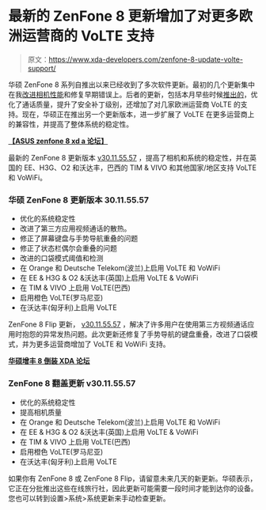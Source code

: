 # 最新的 ZenFone 8 更新增加了对更多欧洲运营商的 VoLTE 支持

> 原文：<https://www.xda-developers.com/zenfone-8-update-volte-support/>

华硕 ZenFone 8 系列自推出以来已经收到了多次软件更新。最初的几个更新集中在我[改进相机性能](https://www.xda-developers.com/asus-zenfone-8-update-camera-improvements-bug-fixes/)和修复早期错误上。后者的更新，包括本月早些时候[推出的](https://www.xda-developers.com/zenui-updates-zenfone-8-zenfone-7-bug-fixes/)，优化了通话质量，提升了安全补丁级别，还增加了对几家欧洲运营商 VoLTE 的支持。现在，华硕正在推出另一个更新版本，进一步扩展了 VoLTE 在更多运营商上的兼容性，并提高了整体系统的稳定性。

**[【ASUS zenfone 8 xd a 论坛】](https://forum.xda-developers.com/f/asus-zenfone-8.12291/)**

最新的 ZenFone 8 更新版本 [v30.11.55.57](https://zentalk.asus.com/en/discussion/49854/210618-zenfone-8-ww-30-11-51-67) ，提高了相机和系统的稳定性，并在英国的 EE、H3G、O2 和沃达丰，巴西的 TIM & VIVO 和其他国家/地区支持 VoLTE 和 VoWiFi。

### 华硕 ZenFone 8 更新版本 30.11.55.57

*   优化的系统稳定性
*   改进了第三方应用视频通话的散热。
*   修正了屏幕键盘与手势导航重叠的问题
*   修正了状态栏偶尔会重叠的问题
*   改进的口袋模式阈值和检测
*   在 Orange 和 Deutsche Telekom(波兰)上启用 VoLTE 和 VoWiFi
*   在 EE & H3G & O2 &沃达丰(英国)上启用 VoLTE & VoWiFi
*   在 TIM & VIVO 上启用 VoLTE(巴西)
*   启用橙色 VoLTE(罗马尼亚)
*   在沃达丰(匈牙利)上启用 VoLTE

ZenFone 8 Flip 更新， [v30.11.55.57](https://zentalk.asus.com/en/discussion/49789/210617-zenfone-8-flip-ww-30-11-55-57) ，解决了许多用户在使用第三方视频通话应用时抱怨的异常发热问题。此次更新还修复了手势导航的键盘重叠，改进了口袋模式，并为更多运营商增加了 VoLTE 和 VoWiFi 支持。

**[华硕增丰 8 倒装 XDA 论坛](https://forum.xda-developers.com/f/asus-zenfone-8-flip.12295/)**

### ZenFone 8 翻盖更新 v30.11.55.57

*   优化的系统稳定性
*   提高相机质量
*   在 Orange 和 Deutsche Telekom(波兰)上启用 VoLTE 和 VoWiFi
*   在 EE & H3G & O2 &沃达丰(英国)上启用 VoLTE & VoWiFi
*   在 TIM & VIVO 上启用 VoLTE(巴西)
*   启用橙色 VoLTE(罗马尼亚)
*   在沃达丰(匈牙利)上启用 VoLTE

如果你有 ZenFone 8 或 ZenFone 8 Flip，请留意未来几天的新更新。华硕表示，它正在分批推出这些在线旅行社，因此更新可能需要一段时间才能到达你的设备。您也可以转到设置>系统>系统更新来手动检查更新。